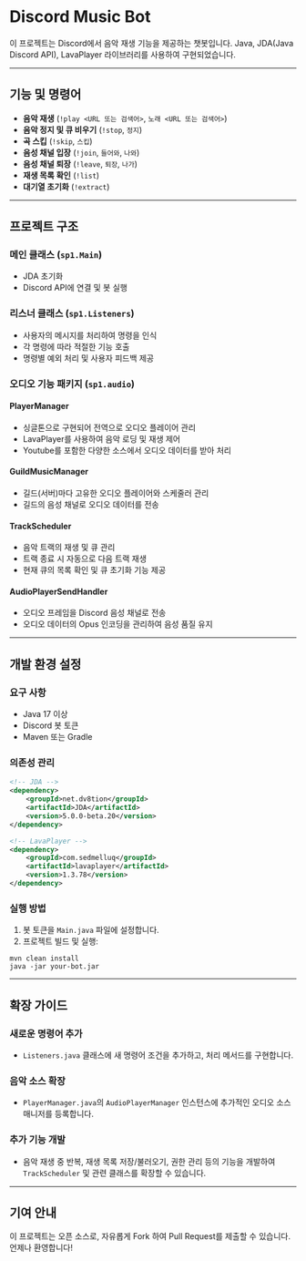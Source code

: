 # Discord Music Bot

이 프로젝트는 Discord에서 음악 재생 기능을 제공하는 챗봇입니다. Java, JDA(Java Discord API), LavaPlayer 라이브러리를 사용하여 구현되었습니다.

---

## 기능 및 명령어

* **음악 재생** (`!play <URL 또는 검색어>`, `노래 <URL 또는 검색어>`)
* **음악 정지 및 큐 비우기** (`!stop`, `정지`)
* **곡 스킵** (`!skip`, `스킵`)
* **음성 채널 입장** (`!join`, `들어와`, `나와`)
* **음성 채널 퇴장** (`!leave`, `퇴장`, `나가`)
* **재생 목록 확인** (`!list`)
* **대기열 초기화** (`!extract`)

---

## 프로젝트 구조

### 메인 클래스 (`sp1.Main`)

* JDA 초기화
* Discord API에 연결 및 봇 실행

### 리스너 클래스 (`sp1.Listeners`)

* 사용자의 메시지를 처리하여 명령을 인식
* 각 명령에 따라 적절한 기능 호출
* 명령별 예외 처리 및 사용자 피드백 제공

### 오디오 기능 패키지 (`sp1.audio`)

#### PlayerManager

* 싱글톤으로 구현되어 전역으로 오디오 플레이어 관리
* LavaPlayer를 사용하여 음악 로딩 및 재생 제어
* Youtube를 포함한 다양한 소스에서 오디오 데이터를 받아 처리

#### GuildMusicManager

* 길드(서버)마다 고유한 오디오 플레이어와 스케줄러 관리
* 길드의 음성 채널로 오디오 데이터를 전송

#### TrackScheduler

* 음악 트랙의 재생 및 큐 관리
* 트랙 종료 시 자동으로 다음 트랙 재생
* 현재 큐의 목록 확인 및 큐 초기화 기능 제공

#### AudioPlayerSendHandler

* 오디오 프레임을 Discord 음성 채널로 전송
* 오디오 데이터의 Opus 인코딩을 관리하여 음성 품질 유지

---

## 개발 환경 설정

### 요구 사항

* Java 17 이상
* Discord 봇 토큰
* Maven 또는 Gradle

### 의존성 관리

```xml
<!-- JDA -->
<dependency>
    <groupId>net.dv8tion</groupId>
    <artifactId>JDA</artifactId>
    <version>5.0.0-beta.20</version>
</dependency>

<!-- LavaPlayer -->
<dependency>
    <groupId>com.sedmelluq</groupId>
    <artifactId>lavaplayer</artifactId>
    <version>1.3.78</version>
</dependency>
```

### 실행 방법

1. 봇 토큰을 `Main.java` 파일에 설정합니다.
2. 프로젝트 빌드 및 실행:

```
mvn clean install
java -jar your-bot.jar
```

---

## 확장 가이드

### 새로운 명령어 추가

* `Listeners.java` 클래스에 새 명령어 조건을 추가하고, 처리 메서드를 구현합니다.

### 음악 소스 확장

* `PlayerManager.java`의 `AudioPlayerManager` 인스턴스에 추가적인 오디오 소스 매니저를 등록합니다.

### 추가 기능 개발

* 음악 재생 중 반복, 재생 목록 저장/불러오기, 권한 관리 등의 기능을 개발하여 `TrackScheduler` 및 관련 클래스를 확장할 수 있습니다.

---

## 기여 안내

이 프로젝트는 오픈 소스로, 자유롭게 Fork 하여 Pull Request를 제출할 수 있습니다. 언제나 환영합니다!
